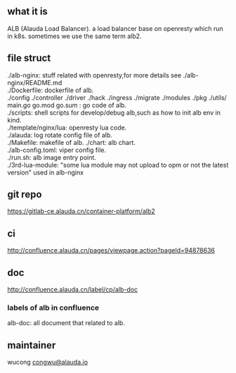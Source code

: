 ## what it is
ALB (Alauda Load Balancer). a load balancer base on openresty which run in k8s. sometimes we use the same term alb2.
## file struct
./alb-nginx: stuff related with openresty,for more details see ./alb-nginx/README.md  
./Dockerfile: dockerfile of alb.  
./config ./controller ./driver ./hack ./ingress ./migrate ./modules ./pkg ./utils/ main.go go.mod go.sum : go code of  alb.  
./scripts: shell scripts for develop/debug alb,such as how to init alb env in kind.  
./template/nginx/lua: openresty lua code.  
./alauda: log rotate config file of alb.  
./Makefile: makefile of alb.
./chart: alb chart.  
./alb-config.toml: viper config file.  
./run.sh:   alb image entry point.  
./3rd-lua-module: "some lua module may not upload to opm or not the latest version" used in alb-nginx  
## git repo 
https://gitlab-ce.alauda.cn/container-platform/alb2
## ci
http://confluence.alauda.cn/pages/viewpage.action?pageId=94878636
## doc
http://confluence.alauda.cn/label/cp/alb-doc
### labels of alb in confluence
alb-doc: all document that related to alb.
## maintainer
wucong congwu@alauda.io